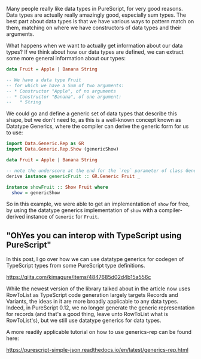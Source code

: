 Many people really like data types in PureScript, for very good reasons. Data types are actually really amazingly good, especially sum types. The best part about data types is that we have various ways to pattern match on them, matching on where we have constructors of data types and their arguments.

What happens when we want to actually get information about our data types? If we think about how our data types are defined, we can extract some more general information about our types:

```hs
data Fruit = Apple | Banana String

-- We have a data type Fruit
-- for which we have a Sum of two arguments:
-- * Constructor "Apple", of no arguments
-- * Constructor "Banana", of one argument:
--   * String
```

We could go and define a generic set of data types that describe this shape, but we don't need to, as this is a well-known concept known as Datatype Generics, where the compiler can derive the generic form for us to use:

```hs
import Data.Generic.Rep as GR
import Data.Generic.Rep.Show (genericShow)

data Fruit = Apple | Banana String

-- note the underscore at the end for the `rep` parameter of class Generic
derive instance genericFruit :: GR.Generic Fruit _

instance showFruit :: Show Fruit where
  show = genericShow
```

So in this example, we were able to get an implementation of `show` for free, by using the datatype generics implementation of `show` with a compiler-derived instance of `Generic` for `Fruit`.

## "OhYes you can interop with TypeScript using PureScript"

In this post, I go over how we can use datatype generics for codegen of TypeScript types from some PureScript type definitions.

<https://qiita.com/kimagure/items/4847685d02d4b15a556c>

While the newest version of the library talked about in the article now uses RowToList as TypeScript code generation largely targets Records and Variants, the ideas in it are more broadly applicable to any data types. Indeed, in PureScript 0.12, we no longer generate the generic representation for records (and that's a good thing, leave unto RowToList what is RowToList's), but we still use datatype generics for data types. 

A more readily applicable tutorial on how to use generics-rep can be found here:

<https://purescript-simple-json.readthedocs.io/en/latest/generics-rep.html>
